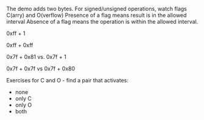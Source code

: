 
The demo adds two bytes. 
For signed/unsigned operations, watch flags C(arry) and O(verflow)
Presence of a flag means result is in the allowed interval 
Absence of a flag means the operation is within the allowed interval. 

0xff + 1

0xff + 0xff

0x7f + 0x81 vs. 0x7f + 1

0x7f + 0x7f vs 0x7f + 0x80

Exercises for C and O - find a pair that activates:
* none 
* only C
* only O
* both 

